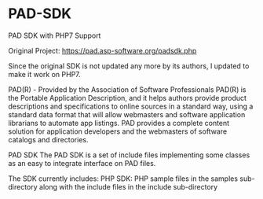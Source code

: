 # PAD-SDK
PAD SDK with PHP7 Support

Original Project: https://pad.asp-software.org/padsdk.php

Since the original SDK is not updated any more by its authors, I updated to make it work on PHP7.

PAD(R) - Provided by the Association of Software Professionals
PAD(R) is the Portable Application Description, and it helps authors provide product descriptions and specifications to online sources in a standard way, using a standard data format that will allow webmasters and software application librarians to automate app listings. PAD provides a complete content solution for application developers and the webmasters of software catalogs and directories.

PAD SDK
The PAD SDK is a set of include files implementing some classes as an easy to integrate interface on PAD files.

The SDK currently includes:
PHP SDK: PHP sample files in the samples sub-directory along with the include files in the include sub-directory
